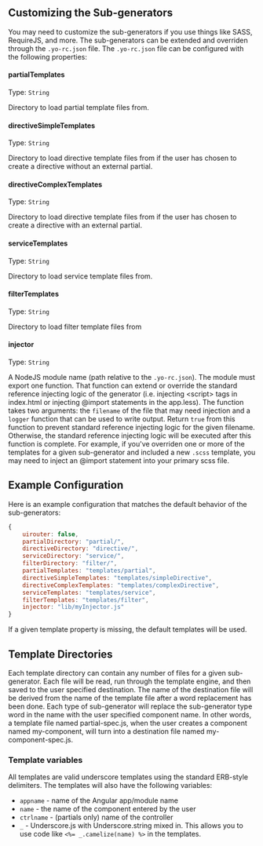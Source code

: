 Customizing the Sub-generators
-------------

You may need to customize the sub-generators if you use things like SASS, RequireJS, and more.  The sub-generators can be extended and overriden through the `.yo-rc.json` file.  The `.yo-rc.json` file can be configured with the following properties:

#### partialTemplates
Type: `String`

Directory to load partial template files from.

#### directiveSimpleTemplates
Type: `String`

Directory to load directive template files from if the user has chosen to create a directive without an external partial.

#### directiveComplexTemplates
Type: `String`

Directory to load directive template files from if the user has chosen to create a directive with an external partial.

#### serviceTemplates
Type: `String`

Directory to load service template files from.

#### filterTemplates
Type: `String`

Directory to load filter template files from

#### injector
Type: `String`

A NodeJS module name (path relative to the `.yo-rc.json`).  The module must export one function.  That function can extend or override the standard reference injecting logic of the generator (i.e. injecting &lt;script&gt; tags in index.html or injecting @import statements in the app.less).  The function takes two arguments: the `filename` of the file that may need injection and a `logger` function that can be used to write output.  Return `true` from this function to prevent standard reference injecting logic for the given filename.  Otherwise, the standard reference injecting logic will be executed after this function is complete.  For example, if you've overriden one or more of the templates for a given sub-generator and included a new `.scss` template, you may need to inject an @import statement into your primary scss file.

## Example Configuration

Here is an example configuration that matches the default behavior of the sub-generators:

```js
{
	uirouter: false,
	partialDirectory: "partial/",
	directiveDirectory: "directive/",
	serviceDirectory: "service/",
	filterDirectory: "filter/",
	partialTemplates: "templates/partial",
	directiveSimpleTemplates: "templates/simpleDirective",
	directiveComplexTemplates: "templates/complexDirective",
	serviceTemplates: "templates/service",
	filterTemplates: "templates/filter",
	injector: "lib/myInjector.js"
}
```

If a given template property is missing, the default templates will be used.

## Template Directories

Each template directory can contain any number of files for a given sub-generator.  Each file will be read, run through the template engine, and then saved to the user specified destination.  The name of the destination file will be derived from the name of the template file after a word replacement has been done.  Each type of sub-generator will replace the sub-generator type word in the name with the user specified component name.  In other words, a template file named partial-spec.js, when the user creates a component named my-component, will turn into a destination file named my-component-spec.js.

### Template variables

All templates are valid underscore templates using the standard ERB-style delimiters.  The templates will also have the following variables:

* `appname` - name of the Angular app/module name
* `name` - the name of the component entered by the user
* `ctrlname` - (partials only) name of the controller
* `_` - Underscore.js with Underscore.string mixed in.  This allows you to use code like `<%= _.camelize(name) %>` in the templates.
